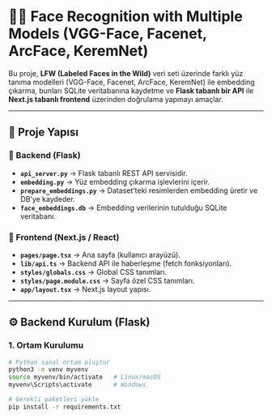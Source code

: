 # 🧑‍💻 Face Recognition with Multiple Models (VGG-Face, Facenet, ArcFace, KeremNet)

Bu proje, **LFW (Labeled Faces in the Wild)** veri seti üzerinde farklı yüz tanıma modelleri (VGG-Face, Facenet, ArcFace, KeremNet) ile embedding çıkarma, bunları SQLite veritabanına kaydetme ve **Flask tabanlı bir API** ile **Next.js tabanlı frontend** üzerinden doğrulama yapmayı amaçlar.

---

## 📂 Proje Yapısı

### 🔹 Backend (Flask)
- **`api_server.py`** → Flask tabanlı REST API servisidir.  
- **`embedding.py`** → Yüz embedding çıkarma işlevlerini içerir.  
- **`prepare_embeddings.py`** → Dataset’teki resimlerden embedding üretir ve DB’ye kaydeder.  
- **`face_embeddings.db`** → Embedding verilerinin tutulduğu SQLite veritabanı.  

### 🔹 Frontend (Next.js / React)
- **`pages/page.tsx`** → Ana sayfa (kullanıcı arayüzü).  
- **`lib/api.ts`** → Backend API ile haberleşme (fetch fonksiyonları).  
- **`styles/globals.css`** → Global CSS tanımları.  
- **`styles/page.module.css`** → Sayfa özel CSS tanımları.  
- **`app/layout.tsx`** → Next.js layout yapısı.  

---

## ⚙️ Backend Kurulum (Flask)

### 1. Ortam Kurulumu
```bash
# Python sanal ortam oluştur
python3 -m venv myvenv
source myvenv/bin/activate   # Linux/macOS
myvenv\Scripts\activate      # Windows

# Gerekli paketleri yükle
pip install -r requirements.txt
